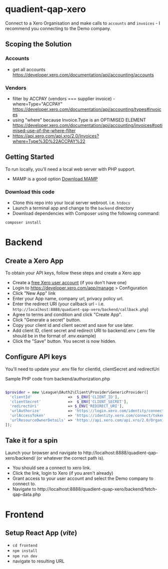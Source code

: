 # quadient-qap-xero

Connect to a Xero Organisation and make calls to `accounts` and `invoices` - I recommend you connecting to the Demo company.

## Scoping the Solution

### Accounts

- get all accounts https://developer.xero.com/documentation/api/accounting/accounts

### Vendors

- filter by ACCPAY (vendors === supplier invoice) - where=Type="ACCPAY" https://developer.xero.com/documentation/api/accounting/types#invoices
- using "where" because Invoice.Type is an OPTIMISED ELEMENT https://developer.xero.com/documentation/api/accounting/invoices#optimised-use-of-the-where-filter
- https://api.xero.com/api.xro/2.0/Invoices?where=Type%3D%22ACCPAY%22

## Getting Started

To run locally, you'll need a local web server with PHP support.

- MAMP is a good option [Download MAMP](https://www.mamp.info/en/downloads/)

### Download this code

- Clone this repo into your local server webroot. i.e. `htdocs`
- Launch a terminal app and change to the `backend` directory
- Download dependencies with Composer using the following command:

```
composer install
```

# Backend

## Create a Xero App

To obtain your API keys, follow these steps and create a Xero app

- Create a [free Xero user account](https://www.xero.com/us/signup/api/) (if you don't have one)
- Login to https://developer.xero.com/app/manage > Configuration
- Click "New App" link
- Enter your App name, company url, privacy policy url.
- Enter the redirect URI (your callback url - i.e. `http://localhost:8888/quadient-qap-xero/backend/callback.php`)
- Agree to terms and condition and click "Create App".
- Click "Generate a secret" button.
- Copy your client id and client secret and save for use later.
- Add client ID, client secret and redirect URI to backend/.env (.env file should be in the format of .env.example)
- Click the "Save" button. You secret is now hidden.

## Configure API keys

You'll need to update your .env file for clientId, clientSecret and redirectUri

Sample PHP code from backend/authorization.php

```php

$provider = new \League\OAuth2\Client\Provider\GenericProvider([
  'clientId'                =>  $_ENV['CLIENT_ID'],
  'clientSecret'            =>  $_ENV['CLIENT_SECRET'],
  'redirectUri'             => $_ENV['REDIRECT_URI'],
  'urlAuthorize'            => 'https://login.xero.com/identity/connect/authorize',
  'urlAccessToken'          => 'https://identity.xero.com/connect/token',
  'urlResourceOwnerDetails' => 'https://api.xero.com/api.xro/2.0/Organisation'
]);

```

## Take it for a spin

Launch your browser and navigate to http://localhost:8888/quadient-qap-xero/backend/ (or whatever the correct path is).

- You should see a connect to xero link.
- Click the link, login to Xero (if you aren't already)
- Grant access to your user account and select the Demo company to connect to.
- Navigate to http://localhost:8888/quadient-quap-xero/backend/fetch-qap-data.php

# Frontend

## Setup React App (_vite_)

- `cd frontend`
- `npm install`
- `npm run dev`
- navigate to resulting URL
